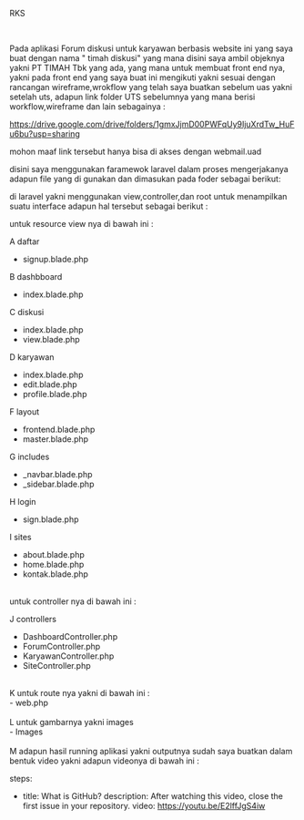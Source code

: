 RKS 

<br>

Pada aplikasi Forum diskusi untuk karyawan berbasis website ini yang saya buat dengan nama " timah diskusi" yang mana disini saya ambil objeknya yakni PT TIMAH Tbk yang ada,
yang mana untuk membuat front end nya, yakni pada front end yang saya buat ini  mengikuti yakni sesuai dengan rancangan wireframe,wrokflow yang telah saya buatkan
sebelum uas yakni setelah uts, adapun link folder UTS sebelumnya yang mana berisi workflow,wireframe dan lain sebagainya :

https://drive.google.com/drive/folders/1gmxJjmD00PWFqUy9IjuXrdTw_HuFu6bu?usp=sharing

mohon maaf link tersebut hanya bisa di akses dengan webmail.uad 

disini saya menggunakan faramewok laravel dalam proses mengerjakanya 
adapun file yang di gunakan dan dimasukan pada foder sebagai berikut: 

di laravel yakni menggunakan view,controller,dan root untuk menampilkan suatu interface adapun hal tersebut sebagai berikut : 

untuk resource view nya di bawah ini :  <br>

A daftar 
  - signup.blade.php

B dashbboard
  - index.blade.php

C  diskusi
  - index.blade.php
  - view.blade.php

D karyawan
  - index.blade.php
  - edit.blade.php
  - profile.blade.php

F layout
  - frontend.blade.php
  - master.blade.php
  
G includes 
  - _navbar.blade.php
  - _sidebar.blade.php


H  login
  - sign.blade.php


I sites <br>
  - about.blade.php
  - home.blade.php 
  - kontak.blade.php

<br>
untuk controller nya di bawah ini : <br>

J controllers 
  - DashboardController.php
  - ForumController.php
  - KaryawanController.php
  - SiteController.php
  
  <br>
 K untuk route nya yakni di bawah ini : <br>
  - web.php
  
  <br>
  <br>
 L untuk gambarnya yakni images <br>
   - Images
 
 <br>
 <br>
  M adapun hasil running aplikasi yakni outputnya sudah saya buatkan dalam bentuk video yakni adapun videonya di bawah ini : 


 steps:
- title: What is GitHub?
  description: After watching this video, close the first issue in your repository.
  video: https://youtu.be/E2lffJgS4iw
 
 
 
